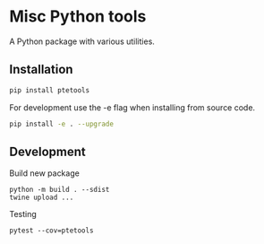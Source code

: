 # Misc Python tools

A Python package with various utilities.

## Installation

```bash
pip install ptetools
```

For development use the -e flag when installing from source code.

```bash
pip install -e . --upgrade
```


## Development

Build new package
```
python -m build . --sdist
twine upload ...
````
Testing
```
pytest --cov=ptetools
```
